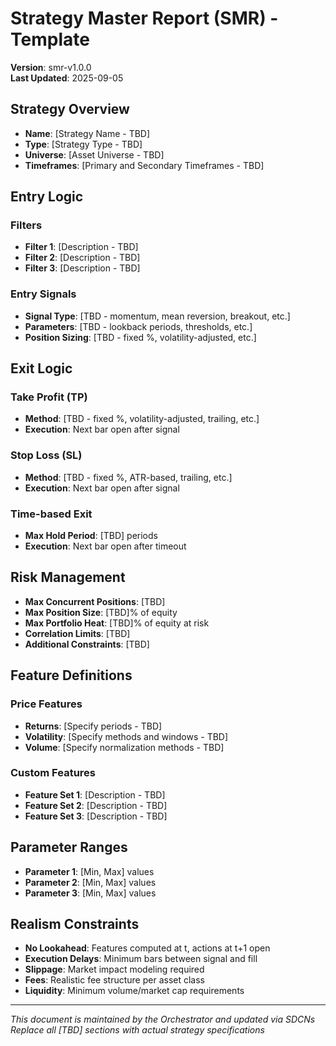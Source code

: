 # Strategy Master Report (SMR) - Template
**Version**: smr-v1.0.0  
**Last Updated**: 2025-09-05  

## Strategy Overview
- **Name**: [Strategy Name - TBD]
- **Type**: [Strategy Type - TBD]
- **Universe**: [Asset Universe - TBD]
- **Timeframes**: [Primary and Secondary Timeframes - TBD]

## Entry Logic
### Filters
- **Filter 1**: [Description - TBD]
- **Filter 2**: [Description - TBD]
- **Filter 3**: [Description - TBD]

### Entry Signals  
- **Signal Type**: [TBD - momentum, mean reversion, breakout, etc.]
- **Parameters**: [TBD - lookback periods, thresholds, etc.]
- **Position Sizing**: [TBD - fixed %, volatility-adjusted, etc.]

## Exit Logic
### Take Profit (TP)
- **Method**: [TBD - fixed %, volatility-adjusted, trailing, etc.]
- **Execution**: Next bar open after signal

### Stop Loss (SL)  
- **Method**: [TBD - fixed %, ATR-based, trailing, etc.]
- **Execution**: Next bar open after signal

### Time-based Exit
- **Max Hold Period**: [TBD] periods
- **Execution**: Next bar open after timeout

## Risk Management
- **Max Concurrent Positions**: [TBD]
- **Max Position Size**: [TBD]% of equity
- **Max Portfolio Heat**: [TBD]% of equity at risk
- **Correlation Limits**: [TBD]
- **Additional Constraints**: [TBD]

## Feature Definitions
### Price Features
- **Returns**: [Specify periods - TBD]
- **Volatility**: [Specify methods and windows - TBD]
- **Volume**: [Specify normalization methods - TBD]

### Custom Features
- **Feature Set 1**: [Description - TBD]
- **Feature Set 2**: [Description - TBD]
- **Feature Set 3**: [Description - TBD]

## Parameter Ranges
- **Parameter 1**: [Min, Max] values
- **Parameter 2**: [Min, Max] values
- **Parameter 3**: [Min, Max] values

## Realism Constraints
- **No Lookahead**: Features computed at t, actions at t+1 open
- **Execution Delays**: Minimum bars between signal and fill
- **Slippage**: Market impact modeling required
- **Fees**: Realistic fee structure per asset class
- **Liquidity**: Minimum volume/market cap requirements

---
*This document is maintained by the Orchestrator and updated via SDCNs*
*Replace all [TBD] sections with actual strategy specifications*